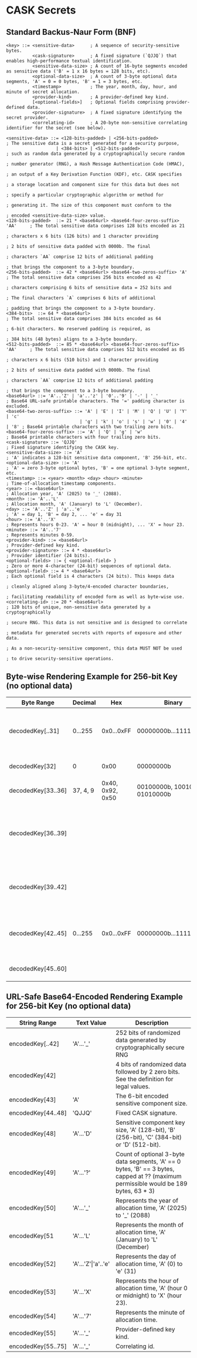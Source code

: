 # CASK Secrets
## Standard Backus-Naur Form (BNF)
```
<key> ::= <sensitive-data>      ; A sequence of security-sensitive bytes.
          <cask-signature>      ; A fixed signature (`QJJQ`) that enables high-performance textual identification.
          <sensitive-data-size> ; A count of 16-byte segments encoded as sensitive data ('B' = 1 x 16 bytes = 128 bits, etc).
          <optional-data-size>  ; A count of 3-byte optional data segments, 'A' = 0 = 0 bytes, 'B' = 1 = 3 bytes, etc.
          <timestamp>           ; The year, month, day, hour, and minute of secret allocation.
          <provider-kind>       ; A provider-defined key kind.
          [<optional-fields>]   ; Optional fields comprising provider-defined data.
          <provider-signature>  ; A fixed signature identifying the secret provider.
          <correlating-id>      ; A 20-byte non-sensitive correlating identifier for the secret (see below).

<sensitive-data> ::= <128-bits-padded> | <256-bits-padded>                  ; The sensitive data is a secret generated for a security purpose,
                   | <384-bits> | <512-bits-padded>                         ; such as random data generated by a cryptographically secure random
                                                                            ; number generator (RNG), a Hash Message Authentication Code (HMAC),
                                                                            ; an output of a Key Derivation Function (KDF), etc. CASK specifies
                                                                            ; a storage location and component size for this data but does not
                                                                            ; specify a particular cryptographic algorithm or method for
                                                                            ; generating it. The size of this component must conform to the
                                                                            ; encoded <sensitive-data-size> value.
<128-bits-padded>  ::= 21 * <base64url> <base64-four-zeros-suffix> 'AA'     ; The total sensitive data comprises 128 bits encoded as 21
                                                                            ; characters x 6 bits (126 bits) and 1 character providing
                                                                            ; 2 bits of sensitive data padded with 0000b. The final
                                                                            ; characters `AA` comprise 12 bits of additional padding
                                                                            ; that brings the component to a 3-byte boundary.
<256-bits-padded>  ::= 42 * <base64url> <base64-two-zeros-suffix> 'A'       ; The total sensitive data comprises 256 bits encoded as 42
                                                                            ; characters comprising 6 bits of sensitive data = 252 bits and
                                                                            ; The final characters `A` comprises 6 bits of additional
                                                                            ; padding that brings the component to a 3-byte boundary.
<384-bits>  ::= 64 * <base64url>                                            ; The total sensitive data comprises 384 bits encoded as 64
                                                                            ; 6-bit characters. No reserved padding is required, as
                                                                            ; 384 bits (48 bytes) aligns to a 3-byte boundary.
<512-bits-padded>  ::= 85 * <base64url> <base64-four-zeros-suffix> 'AA'     ; The total sensitive data comprises 512 bits encoded as 85
                                                                            ; characters x 6 bits (510 bits) and 1 character providing
                                                                            ; 2 bits of sensitive data padded with 0000b. The final 
                                                                            ; characters `AA` comprise 12 bits of additional padding
                                                                            ; that brings the component to a 3-byte boundary.
<base64url> ::= 'A'..'Z' | 'a'..'z' | '0'..'9' | '-' | '_'                  ; Base64 URL-safe printable characters. The '=' padding character is excluded.
<base64-two-zeros-suffix> ::= 'A' | 'E' | 'I' | 'M' | 'Q' | 'U' | 'Y' | 'c' 
                            | 'g' | 'k' | 'o' | 's' | 'w' | '0' | '4' | '8' ; Base64 printable characters with two trailing zero bits.
<base64-four-zeros-suffix> ::= 'A' | 'Q' | 'g' | 'w'                        ; Base64 printable characters with four trailing zero bits.
<cask-signature> ::= 'QJJQ'                                                 ; Fixed signature identifying the CASK key.
<sensitive-data-size> ::= 'A'                                               ; 'A' indicates a 128-bit sensitive data component, 'B' 256-bit, etc.
<optional-data-size> ::= 'A'                                                ; 'A' = zero 3-byte optional bytes, 'B' = one optional 3-byte segment, etc.
<timestamp> ::= <year> <month> <day> <hour> <minute>                        ; Time-of-allocation timestamp components.
<year> ::= <base64url>                                                      ; Allocation year, 'A' (2025) to '_' (2088).
<month> ::= 'A'..'L'                                                        ; Allocation month, 'A' (January) to 'L' (December).
<day> ::= 'A'..'Z' | 'a'..'e'                                               ; 'A' = day 1, 'B' = day 2, ... 'e' = day 31
<hour> ::= 'A'..'X'                                                         ; Represents hours 0-23. 'A' = hour 0 (midnight), ... 'X' = hour 23.
<minute> ::= 'A'..'7'                                                       ; Represents minutes 0-59.
<provider-kind> ::= <base64url>                                             ; Provider-defined key kind.
<provider-signature> ::= 4 * <base64url>                                    ; Provider identifier (24 bits).
<optional-fields> ::= { <optional-field> }                                  ; Zero or more 4-character (24-bit) sequences of optional data.
<optional-field> ::= 4 * <base64url>                                        ; Each optional field is 4 characters (24 bits). This keeps data
                                                                            ; cleanly aligned along 3-byte/4-encoded character boundaries,
                                                                            ; facilitating readability of encoded form as well as byte-wise use.
<correlating-id> ::= 20 * <base64url>                                       ; 120 bits of unique, non-sensitive data generated by a cryptographically
                                                                            ; secure RNG. This data is not sensitive and is designed to correlate 
                                                                            ; metadata for generated secrets with reports of exposure and other data.
                                                                            ; As a non-security-sensitive component, this data MUST NOT be used
                                                                            ; to drive security-sensitive operations.
```

## Byte-wise Rendering Example for 256-bit Key (no optional data)
|Byte Range|Decimal|Hex|Binary|Description|
|-|-|-|-|-|
|decodedKey[..31]|0...255|0x0...0xFF|00000000b...11111111b|256 bits of sensitive data produced by a cryptographically secure RNG, an HMAC, etc.|
|decodedKey[32]|0|0x00|00000000b| 8 bits of reserved padding.
|decodedKey[33..36]| 37, 4, 9  |0x40, 0x92, 0x50| 00100000b, 10010010b, 01010000b | Decoded 'QJJQ' signature.
|decodedKey[36..39]||||Sensitive data size, optional-data-size, timestamp year and month encoded in 4 six-bit segments.
|decodedKey[39..42]||||Timestamp day, hour, minutes and provider kind data encoded in 4 six-bit segments.
|decodedKey[42..45]|0...255|0x0...0xFF|00000000b...11111111b| Provider signature, e.g. , '0x4c', '0x44', '0x93' (base64-encoded as 'TEST')
|decodedKey[45..60]||||16 byte non-sensitive, unique correlating id.

## URL-Safe Base64-Encoded Rendering Example for 256-bit Key (no optional data)
|String Range|Text Value|Description|
|-|-|-|
|encodedKey[..42] | 'A'...'_' | 252 bits of randomized data generated by cryptographically secure RNG
|encodedKey[42] | <base64-two-zeros-suffix> | 4 bits of randomized data followed by 2 zero bits. See the <base64-two-zeros-suffix> definition for legal values.
|encodedKey[43] | 'A' | The 6-bit encoded sensitive component size.
|encodedKey[44..48]|'QJJQ'| Fixed CASK signature.
|encodedKey[48]|'A'...'D'| Sensitive component key size, 'A' (128-bit), 'B' (256-bit), 'C' (384-bit) or 'D' (512-bit).
|encodedKey[49]|'A'...'?'| Count of optional 3-byte data segments, 'A' == 0 bytes, 'B' == 3 bytes, capped at ?? (maximum permissible would be 189 bytes, 63 * 3)
|encodedKey[50]|'A'...'_'|Represents the year of allocation time, 'A' (2025) to '_' (2088)|
|encodedKey[51|'A'...'L'|Represents the month of allocation time, 'A' (January) to 'L' (December)|
|encodedKey[52]|'A'...'Z'\|'a'..'e'|Represents the day of allocation time, 'A' (0) to 'e' (31)|
|encodedKey[53]|'A'...'X'|Represents the hour of allocation time, 'A' (hour 0 or midnight) to 'X' (hour 23).
|encodedKey[54]|'A'...'7'| Represents the minute of allocation time.
|encodedKey[55]|'A'...'_'| Provider-defined key kind.
|encodedKey[55..75]|'A'...'_'| Correlating id.
```
